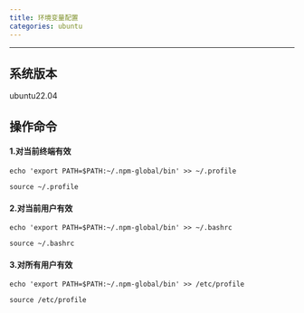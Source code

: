 ```yaml
---
title: 环境变量配置
categories: ubuntu
---
```


-------------------

## 系统版本

ubuntu22.04

## 操作命令

#### 1.对当前终端有效

```
echo 'export PATH=$PATH:~/.npm-global/bin' >> ~/.profile

source ~/.profile
```

#### 2.对当前用户有效

```
echo 'export PATH=$PATH:~/.npm-global/bin' >> ~/.bashrc

source ~/.bashrc
```

#### 3.对所有用户有效

```
echo 'export PATH=$PATH:~/.npm-global/bin' >> /etc/profile

source /etc/profile
```